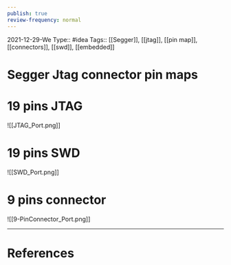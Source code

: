 ```yaml
---
publish: true
review-frequency: normal
---
```

2021-12-29-We
Type:: #idea
Tags:: [[Segger]], [[jtag]], [[pin map]], [[connectors]], [[swd]], [[embedded]]

# Segger Jtag connector pin maps

# 19 pins JTAG
![[JTAG_Port.png]]

# 19 pins SWD
![[SWD_Port.png]]

# 9 pins connector
![[9-PinConnector_Port.png]]

---
# References
